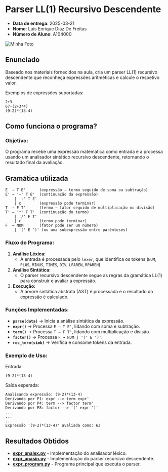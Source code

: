 # Parser LL(1) Recursivo Descendente

- **Data de entrega**: 2025-03-21
- **Nome**: Luis Enrique Díaz De Freitas
- **Número de Aluno**: A104000


![Minha Foto](https://avatars.githubusercontent.com/u/146751915?s=400&u=021c640f21daf0066dc714d7cf1d916fefbd29ea&v=4)

## Enunciado
Baseado nos materiais fornecidos na aula, cria um parser LL(1) recursivo descendente que reconheça expressões aritméticas e calcule o respetivo valor.

Exemplos de expressões suportadas:
```
2+3
67-(2+3*4)
(9-2)*(13-4)
```

## Como funciona o programa?

### Objetivo:
O programa recebe uma expressão matemática como entrada e a processa usando um analisador sintático recursivo descendente, retornando o resultado final da avaliação.

## Gramática utilizada

```
E  → T E'      (expressão → termo seguido de soma ou subtração)
E' → '+' T E'  (continuação da expressão)
    | '-' T E'
    | ε        (expressão pode terminar)
T  → F T'      (termo → fator seguido de multiplicação ou divisão)
T' → '*' F T'  (continuação do termo)
    | '/' F T'
    | ε        (termo pode terminar)
F  → NUM       (fator pode ser um número)
    | '(' E ')' (ou uma subexpressão entre parênteses)
```

### Fluxo do Programa:
1. **Análise Léxica:**
    - A entrada é processada pelo `lexer`, que identifica os tokens (`NUM`, `PLUS`, `MINUS`, `TIMES`, `DIV`, `LPAREN`, `RPAREN`).
2. **Análise Sintática:**
    - O parser recursivo descendente segue as regras da gramática LL(1) para construir e avaliar a expressão.
3. **Execução:**
    - A árvore sintática abstrata (AST) é processada e o resultado da expressão é calculado.

### Funções Implementadas:
- **`parse(data)`** → Inicia a análise sintática da expressão.
- **`expr()`** → Processa `E → T E'`, lidando com soma e subtração.
- **`term()`** → Processa `T → F T'`, lidando com multiplicação e divisão.
- **`factor()`** → Processa `F → NUM | '(' E ')'`.
- **`rec_term(simb)`** → Verifica e consome tokens da entrada.

### Exemplo de Uso:
Entrada:
```
(9-2)*(13-4)
```
Saída esperada:
```
Analisando expressão: (9-2)*(13-4)
Derivando por P1: expr --> term expr'
Derivando por P4: term --> factor term'
Derivando por P8: factor --> '(' expr ')'
...
...
...
Expressão '(9-2)*(13-4)' avaliada como: 63
```

## Resultados Obtidos
- **[expr_analex.py](expr_analex.py)** - Implementação do analisador léxico.
- **[expr_anasin.py](expr_anasin.py)** - Implementação do parser recursivo descendente.
- **[expr_program.py](expr_program.py)** - Programa principal que executa o parser.


